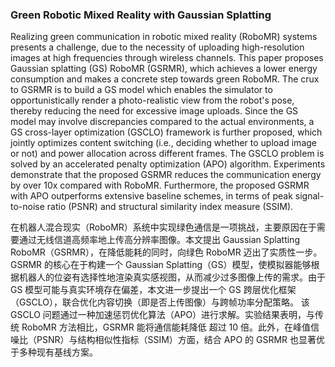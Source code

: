 ### Green Robotic Mixed Reality with Gaussian Splatting

Realizing green communication in robotic mixed reality (RoboMR) systems presents a challenge, due to the necessity of uploading high-resolution images at high frequencies through wireless channels. This paper proposes Gaussian splatting (GS) RoboMR (GSRMR), which achieves a lower energy consumption and makes a concrete step towards green RoboMR. The crux to GSRMR is to build a GS model which enables the simulator to opportunistically render a photo-realistic view from the robot's pose, thereby reducing the need for excessive image uploads. Since the GS model may involve discrepancies compared to the actual environments, a GS cross-layer optimization (GSCLO) framework is further proposed, which jointly optimizes content switching (i.e., deciding whether to upload image or not) and power allocation across different frames. The GSCLO problem is solved by an accelerated penalty optimization (APO) algorithm. Experiments demonstrate that the proposed GSRMR reduces the communication energy by over 10x compared with RoboMR. Furthermore, the proposed GSRMR with APO outperforms extensive baseline schemes, in terms of peak signal-to-noise ratio (PSNR) and structural similarity index measure (SSIM).

在机器人混合现实（RoboMR）系统中实现绿色通信是一项挑战，主要原因在于需要通过无线信道高频率地上传高分辨率图像。本文提出 Gaussian Splatting RoboMR（GSRMR），在降低能耗的同时，向绿色 RoboMR 迈出了实质性一步。
GSRMR 的核心在于构建一个 Gaussian Splatting（GS）模型，使模拟器能够根据机器人的位姿有选择性地渲染真实感视图，从而减少过多图像上传的需求。由于 GS 模型可能与真实环境存在偏差，本文进一步提出一个 GS 跨层优化框架（GSCLO），联合优化内容切换（即是否上传图像）与跨帧功率分配策略。
该 GSCLO 问题通过一种加速惩罚优化算法（APO）进行求解。实验结果表明，与传统 RoboMR 方法相比，GSRMR 能将通信能耗降低 超过 10 倍。此外，在峰值信噪比（PSNR）与结构相似性指标（SSIM）方面，结合 APO 的 GSRMR 也显著优于多种现有基线方案。
